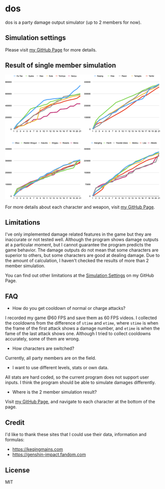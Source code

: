 # dos

dos is a party damage output simulator (up to 2 members for now).

## Simulation settings

Please visit [my GitHub Page](https://ryotaok.github.io/dos/simulation_settings.html) for more details.

## Result of single member simulation

![Result of single member simulation](./images/simulation1_full_energy.png)

For more details about each character and weapon, visit [my GitHub Page](https://ryotaok.github.io/dos/).

## Limitations

I've only implemented damage related features in the game but they are inaccurate or not tested well. Although the program shows damage outputs at a particular moment, but I cannot guarantee the program predicts the game behavior. The damage outputs do not mean that some characters are superior to others, but some characters are good at dealing damage. Due to the amount of calculation, I haven't checked the results of more than 2 member simulation.

You can find out other limitations at the [Simulation Settings](https://ryotaok.github.io/dos/simulation_settings.html) on my GitHub Page.

## FAQ

- How do you get cooldown of normal or charge attacks?

I recorded my game @60 FPS and save them as 60 FPS videos. I collected the cooldowns from the difference of `stime` and `etime`, where `stime` is when the frame of the first attack shows a damage number, and `etime` is when the fame of the last attack shows one. Although I tried to collect cooldowns accurately, some of them are wrong.

- How characters are switched?

Currently, all party members are on the field.

- I want to use different levels, stats or own data.

All stats are hard coded, so the current program does not support user inputs. I think the program should be able to simulate damages differently.

- Where is the 2 member simulation result?

Visit [my GitHub Page](https://ryotaok.github.io/dos/), and navigate to each character at the bottom of the page.

## Credit

I'd like to thank these sites that I could use their data, information and formulas:

- <https://keqingmains.com>
- <https://genshin-impact.fandom.com>

## License

MIT
